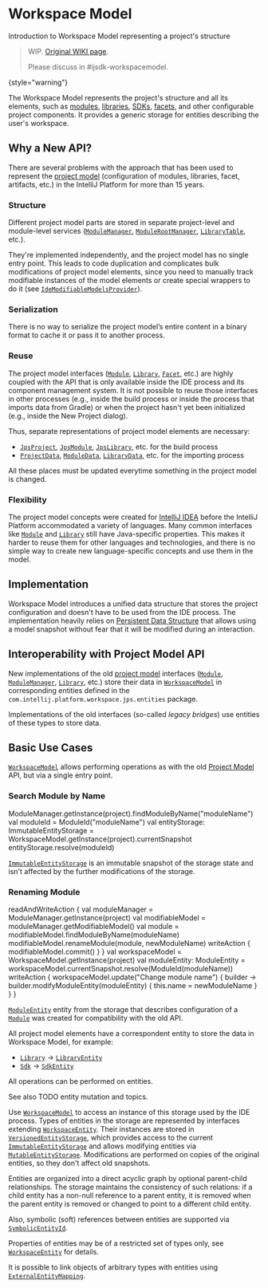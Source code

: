 <!-- Copyright 2000-2024 JetBrains s.r.o. and contributors. Use of this source code is governed by the Apache 2.0 license. -->

# Workspace Model

<primary-label ref="2024.1"/>

<link-summary>Introduction to Workspace Model representing a project's structure</link-summary>

> WIP. [Original WIKI page](https://youtrack.jetbrains.com/articles/IJPL-A-502/WorkspaceModel).
>
> Please discuss in #ijsdk-workspacemodel.
>
{style="warning"}

The Workspace Model represents the project's structure and all its elements, such as [modules](module.md), [libraries](library.md), [SDKs](sdk.md), [facets](facet.md),
and other configurable project components.
It provides a generic storage for entities describing the user's workspace.

## Why a New API?

There are several problems with the approach that has been used to represent the [project model](project_structure.md) (configuration of modules, libraries, facet, artifacts, etc.)
in the IntelliJ Platform for more than 15 years.

### Structure

Different project model parts are stored in separate project-level and module-level services
([`ModuleManager`](%gh-ic%/platform/projectModel-api/src/com/intellij/openapi/module/ModuleManager.kt),
[`ModuleRootManager`](%gh-ic%/platform/projectModel-api/src/com/intellij/openapi/roots/ModuleRootManager.java),
[`LibraryTable`](%gh-ic%/platform/projectModel-api/src/com/intellij/openapi/roots/libraries/LibraryTable.java),
etc.).

They're implemented independently, and the project model has no single entry point.
This leads to code duplication and complicates bulk modifications of project model elements, since you need to manually track modifiable instances of the model elements
or create special wrappers to do it (see [`IdeModifiableModelsProvider`](%gh-ic%/platform/external-system-api/src/com/intellij/openapi/externalSystem/service/project/IdeModifiableModelsProvider.java)).

### Serialization

There is no way to serialize the project model’s entire content in a binary format to cache it or pass it to another process.

### Reuse

The project model interfaces ([`Module`](%gh-ic%/platform/core-api/src/com/intellij/openapi/module/Module.java),
[`Library`](%gh-ic%/platform/projectModel-api/src/com/intellij/openapi/roots/libraries/Library.java),
[`Facet`](%gh-ic%/platform/lang-core/src/com/intellij/facet/Facet.java),
etc.) are highly coupled with the API that is only available inside the IDE process and its component management system.
It is not possible to reuse those interfaces in other processes (e.g., inside the build process or inside the process that imports data from Gradle)
or when the project hasn't yet been initialized (e.g., inside the <control>New Project</control> dialog).

Thus, separate representations of project model elements are necessary:

- [`JpsProject`](%gh-ic%/jps/model-api/src/org/jetbrains/jps/model/JpsProject.java),
  [`JpsModule`](%gh-ic%/jps/model-api/src/org/jetbrains/jps/model/module/JpsModule.java),
  [`JpsLibrary`](%gh-ic%/jps/model-api/src/org/jetbrains/jps/model/library/JpsLibrary.java),
  etc. for the build process
- [`ProjectData`](%gh-ic%/platform/external-system-api/src/com/intellij/openapi/externalSystem/model/project/ProjectData.java),
  [`ModuleData`](%gh-ic%/platform/external-system-api/src/com/intellij/openapi/externalSystem/model/project/ModuleData.java),
  [`LibraryData`](%gh-ic%/platform/external-system-api/src/com/intellij/openapi/externalSystem/model/project/LibraryData.java),
  etc. for the importing process

All these places must be updated everytime something in the project model is changed.

### Flexibility

The project model concepts were created for [IntelliJ IDEA](idea.md) before the IntelliJ Platform accommodated a variety of languages.
Many common interfaces like
[`Module`](%gh-ic%/platform/core-api/src/com/intellij/openapi/module/Module.java) and
[`Library`](%gh-ic%/platform/projectModel-api/src/com/intellij/openapi/roots/libraries/Library.java)
still have Java-specific properties.
This makes it harder to reuse them for other languages and technologies, and there is no simple way to create new language-specific concepts and use them in the model.

## Implementation

Workspace Model introduces a unified data structure that stores the project configuration and doesn't have to be used from the IDE process.
The implementation heavily relies on [Persistent Data Structure](https://en.wikipedia.org/wiki/Persistent_data_structure) that allows using a
model snapshot without fear that it will be modified during an interaction.

## Interoperability with Project Model API

New implementations of the old [project model](project_structure.md) interfaces
([`Module`](%gh-ic%/platform/core-api/src/com/intellij/openapi/module/Module.java),
[`ModuleManager`](%gh-ic%/platform/projectModel-api/src/com/intellij/openapi/module/ModuleManager.kt),
[`Library`](%gh-ic%/platform/projectModel-api/src/com/intellij/openapi/roots/libraries/Library.java),
etc.) store their data in
[`WorkspaceModel`](%gh-ic%/platform/backend/workspace/src/WorkspaceModel.kt)
in corresponding entities defined in the `com.intellij.platform.workspace.jps.entities` package.

Implementations of the old interfaces (so-called _legacy bridges_) use entities of these types to store data.

## Basic Use Cases

[`WorkspaceModel`](%gh-ic%/platform/backend/workspace/src/WorkspaceModel.kt) allows performing operations as with the old [Project Model](project_structure.md) API,
but via a single entry point.

### Search Module by Name

<compare type="top-bottom" first-title="Project Model API" second-title="Workspace Model API">

<code-block lang="kotlin">
ModuleManager.getInstance(project).findModuleByName("moduleName")
</code-block>

<code-block lang="kotlin">
val moduleId = ModuleId("moduleName")
val entityStorage: ImmutableEntityStorage =
  WorkspaceModel.getInstance(project).currentSnapshot
entityStorage.resolve(moduleId)
</code-block>

</compare>

[`ImmutableEntityStorage`](%gh-ic%/platform/workspace/storage/src/com/intellij/platform/workspace/storage/EntityStorage.kt)
is an immutable snapshot of the storage state and isn't affected by the further modifications of the storage.

### Renaming Module

<compare type="top-bottom" first-title="Project Model API" second-title="Workspace Model API">

<code-block lang="kotlin">
readAndWriteAction {
  val moduleManager = ModuleManager.getInstance(project)
  val modifiableModel = moduleManager.getModifiableModel()
  val module = modifiableModel.findModuleByName(moduleName)
  modifiableModel.renameModule(module, newModuleName)
  writeAction {
    modifiableModel.commit()
  }
}

</code-block>

<code-block lang="kotlin">
val workspaceModel = WorkspaceModel.getInstance(project)
val moduleEntity: ModuleEntity =
  workspaceModel.currentSnapshot.resolve(ModuleId(moduleName))
writeAction {
  workspaceModel.update("Change module name") { builder ->
    builder.modifyModuleEntity(moduleEntity) {
      this.name = newModuleName
    }
  }
}
</code-block>

</compare>

[`ModuleEntity`](%gh-ic%/platform/workspace/jps/src/com/intellij/platform/workspace/jps/entities/module.kt)
entity from the storage that describes configuration of a
[`Module`](%gh-ic%/platform/core-api/src/com/intellij/openapi/module/Module.java)
was created for compatibility with the old API.

All project model elements have a correspondent entity to store the data in Workspace Model, for example:

- [`Library`](%gh-ic%/platform/projectModel-api/src/com/intellij/openapi/roots/libraries/Library.java) &rarr; [`LibraryEntity`](%gh-ic%/platform/workspace/jps/src/com/intellij/platform/workspace/jps/entities/dependencies.kt)
- [`Sdk`](%gh-ic%/platform/projectModel-api/src/com/intellij/openapi/projectRoots/Sdk.java) &rarr; [`SdkEntity`](%gh-ic%/platform/workspace/jps/src/com/intellij/platform/workspace/jps/entities/sdk.kt)

All operations can be performed on entities.

[//]: # (todo add links)
See also TODO entity mutation and [](workspace_model_entity_declaration.md) topics.

[//]: # (todo clarify paragraph)
Use [`WorkspaceModel`](%gh-ic%/platform/backend/workspace/src/WorkspaceModel.kt) to access an instance of this storage used by the IDE process.
Types of entities in the storage are represented by interfaces extending [`WorkspaceEntity`](%gh-ic%/platform/workspace/storage/src/com/intellij/platform/workspace/storage/WorkspaceEntity.kt).
Their instances are stored in [`VersionedEntityStorage`](%gh-ic%/platform/workspace/storage/src/com/intellij/platform/workspace/storage/VersionedEntityStorage.kt),
which provides access to the current [`ImmutableEntityStorage`](%gh-ic%/platform/workspace/storage/src/com/intellij/platform/workspace/storage/EntityStorage.kt)
and allows modifying entities via [`MutableEntityStorage`](%gh-ic%/platform/workspace/storage/src/com/intellij/platform/workspace/storage/MutableEntityStorage.kt).
Modifications are performed on copies of the original entities, so they don't affect old snapshots.

Entities are organized into a direct acyclic graph by optional parent-child relationships.
The storage maintains the consistency of such relations: if a child entity has a non-null reference to a parent entity, it is removed when the parent entity is removed or changed to point to a different child entity.

Also, symbolic (soft) references between entities are supported via [`SymbolicEntityId`](%gh-ic%/platform/workspace/storage/src/com/intellij/platform/workspace/storage/SymbolicEntityId.kt).

Properties of entities may be of a restricted set of types only, see [`WorkspaceEntity`](%gh-ic%/platform/workspace/storage/src/com/intellij/platform/workspace/storage/WorkspaceEntity.kt) for details.

It is possible to link objects of arbitrary types with entities using [`ExternalEntityMapping`](%gh-ic%/platform/workspace/storage/src/com/intellij/platform/workspace/storage/ExternalEntityMapping.kt).

